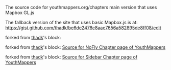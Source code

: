 The source code for youthmappers.org/chapters main version that uses Mapbox GL.js

The fallback version of the site that uses basic Mapbox.js is at: https://gist.github.com/thadk/be6de2478c8aae7656a582895de8ff08/edit

forked from <a href='http://bl.ocks.org/thadk/'>thadk</a>'s block: <a href='http://bl.ocks.org/thadk/740c99fca3831b6f5f82f690d0406fd1'></a>

forked from <a href='http://bl.ocks.org/thadk/'>thadk</a>'s block: <a href='http://bl.ocks.org/thadk/137568712c8b61cd86a5ae8bdc8f05b4'>Source for NoFly Chapter page of YouthMappers</a>

forked from <a href='http://bl.ocks.org/thadk/'>thadk</a>'s block: <a href='http://bl.ocks.org/thadk/18ca6c3843c3519916e2078558fd9eff'>Source for Sidebar Chapter page of YouthMappers</a>